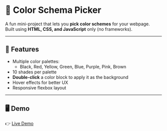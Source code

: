 # 🎨 Color Schema Picker

A fun mini-project that lets you **pick color schemes** for your webpage.  
Built using **HTML, CSS, and JavaScript** only (no frameworks).

---

## 🚀 Features
- Multiple color palettes:
  - Black, Red, Yellow, Green, Blue, Purple, Pink, Brown
- 10 shades per palette
- **Double-click** a color block to apply it as the background
- Hover effects for better UX
- Responsive flexbox layout

---

## 🖥️ Demo
👉 [Live Demo](https://Color-Schema-Picker.github.io/your-repo-name/)  

